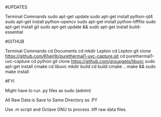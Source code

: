﻿#UPDATES

Terminal Commands
	sudo apt-get update
	sudo apt-get install python-qt4
	sudo apt-get install python-opencv
	sudo apt-get install python-tifffile 
	sudo apt-get install git
	sudo apt-get update && sudo apt-get install build-essential

#GITHUB

Terminal Commands
	cd Documents
	cd mkdir Lepton
	cd Lepton
	git clone https://github.com/Kheirlb/purethermal1-uvc-capture.git
	cd purethermal1-uvc-capture
	cd python
	git clone https://github.com/groupgets/libuvc
	sudo apt-get install cmake
	cd libuvc
	mkdir build
	cd build
	cmake ..
	make && sudo make install

#FYI

Might have to run .py files as sudo (admin)

All Raw Data is Save to Same Directory as .PY

Use .m script and Octave GNU to process .tiff raw data files.